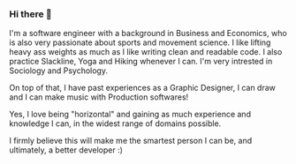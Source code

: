 ### Hi there 👋

I'm a software engineer with a background in Business and Economics, who is also very passionate about sports and movement science.
I like lifting heavy ass weights as much as I like writing clean and readable code.
I also practice Slackline, Yoga and Hiking whenever I can.
I'm very intrested in Sociology and Psychology.

On top of that, I have past experiences as a Graphic Designer, I can draw and I can make music with Production softwares!

Yes, I love being "horizontal" and gaining as much experience and knowledge I can, in the widest range of domains possible.

I firmly believe this will make me the smartest person I can be, and ultimately, a better developer :)
